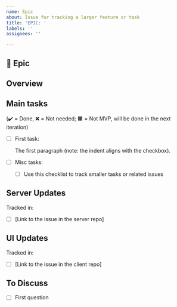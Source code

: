 ```yaml
---
name: Epic
about: Issue for tracking a larger feature or task
title: 'EPIC: '
labels: ''
assignees: ''

---
```


## :pushpin: Epic
## Overview
<!-- Brief description of the epic, what it involves and why it's needed  -->

## Main tasks

<!-- Description of main tasks. Provide a detailed description in the paragraphs under each checkbox.  -->

(:heavy_check_mark: = Done, :x: = Not needed; :orange_square: = Not MVP, will be done in the next iteration)

- [ ] First task:

   The first paragraph (note: the indent aligns with the checkbox).

- [ ] Misc tasks:
  - [ ] Use this checklist to track smaller tasks or related issues

## Server Updates
<!-- If this epic requires changes in the server, link the related issue here. Only include the server specifics in the linked issue to avoid duplication. -->

Tracked in:
  - [ ] [Link to the issue in the server repo]

## UI Updates
<!-- If this epic requires changes in the client, link the related issue here. Only include the client specifics in the linked issue to avoid duplication. -->

Tracked in:
  - [ ] [Link to the issue in the client repo]


## To Discuss
<!-- List everything that is still unclear or any questions that rise. -->
- [ ] First question


<!-- Uncomment sections as needed -->

<!-- List relevant resources, e.g. links
___
## Resources

- [ ] [Example](https://example.com/)
-->

<!-- N.B. Add screenshots on Slack and link them here!
___
### Screenshots / Diagrams

If applicable, add screenshots to help explain the task.
-->
